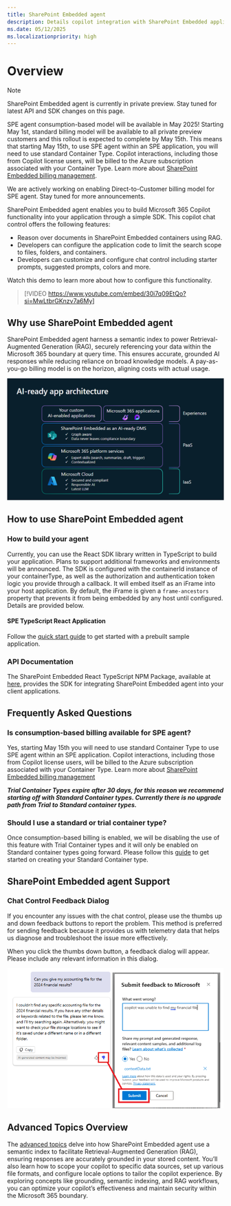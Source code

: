 ```yaml
---
title: SharePoint Embedded agent 
description: Details copilot integration with SharePoint Embedded applications
ms.date: 05/12/2025
ms.localizationpriority: high
---
```


# Overview

> [!NOTE]
>
> SharePoint Embedded agent is currently in private preview. Stay tuned for latest API and SDK changes on this page.
>
> SPE agent consumption-based model will be available in May 2025! Starting May 1st, standard billing model will be available to all private preview customers and this rollout is expected to complete by May 15th. This means that starting May 15th, to use SPE agent within an SPE application, you will need to use standard Container Type. Copilot interactions, including those from Copilot license users, will be billed to the Azure subscription associated with your Container Type. Learn more about [SharePoint Embedded billing management](/sharepoint/dev/embedded/administration/billing/billingmanagement).
>
> We are actively working on enabling Direct-to-Customer billing model for SPE agent. Stay tuned for more announcements.

SharePoint Embedded agent enables you to build Microsoft 365 Copilot functionality into your application through a simple SDK. This copilot chat control offers the following features:

- Reason over documents in SharePoint Embedded containers using RAG.
- Developers can configure the application code to limit the search scope to files, folders, and containers.
- Developers can customize and configure chat control including starter prompts, suggested prompts, colors and more.

Watch this demo to learn more about how to configure this functionality.

> [!VIDEO https://www.youtube.com/embed/30i7q09EtQo?si=MwLtbrGKnzv7a6My]

## Why use SharePoint Embedded agent

SharePoint Embedded agent harness a semantic index to power Retrieval-Augmented Generation (RAG), securely referencing your data within the Microsoft 365 boundary at query time. This ensures accurate, grounded AI responses while reducing reliance on broad knowledge models. A pay-as-you-go billing model is on the horizon, aligning costs with actual usage.

![Diagram illustrating SPE agent is AI ready](../../images/speco-apparch.png)

## How to use SharePoint Embedded agent

### How to build your agent

Currently, you can use the React SDK library written in TypeScript to build your application. Plans to support additional frameworks and environments will be announced. The SDK is configured with the containerId instance of your containerType, as well as the authorization and authentication token logic you provide through a callback. It will embed itself as an iFrame into your host application. By default, the iFrame is given a `frame-ancestors` property that prevents it from being embedded by any host until configured. Details are provided below.

#### SPE TypeScript React Application

Follow the [quick start guide](../tutorials/spe-da-vscode.md) to get started with a prebuilt sample application.

### API Documentation

The SharePoint Embedded React TypeScript NPM Package, available at [here](https://github.com/microsoft/SharePoint-Embedded-Samples/tree/feature/copilot-react-sdk/sharepointembedded-chatembedded-react/docs/index.md), provides the SDK for integrating SharePoint Embedded agent into your client applications.

## Frequently Asked Questions

### Is consumption-based billing available for SPE agent?

Yes, starting May 15th you will need to use standard Container Type to use SPE agent within an SPE application. Copilot interactions, including those from Copilot license users, will be billed to the Azure subscription associated with your Container Type. Learn more about [SharePoint Embedded billing management](/sharepoint/dev/embedded/administration/billing/billingmanagement)

***Trial Container Types expire after 30 days, for this reason we recommend starting off with Standard Container types. Currently there is no upgrade path from Trial to Standard container types.***

### Should I use a standard or trial container type?

Once consumption-based billing is enabled, we will be disabling the use of this feature with Trial Container types and it will only be enabled on Standard container types going forward. Please follow this [guide](../../getting-started/containertypes.md) to get started on creating your Standard Container type.

## SharePoint Embedded agent Support

### Chat Control Feedback Dialog

If you encounter any issues with the chat control, please use the thumbs up and down feedback buttons to report the problem. This method is preferred for sending feedback because it provides us with telemetry data that helps us diagnose and troubleshoot the issue more effectively.

When you click the thumbs down button, a feedback dialog will appear. Please include any relevant information in this dialog.

![SPE agent Feedback Modal preview](../../images/speco-feedbackcombined.png)

## Advanced Topics Overview

The [advanced topics](spe-da-adv.md) delve into how SharePoint Embedded agent use a semantic index to facilitate Retrieval-Augmented Generation (RAG), ensuring responses are accurately grounded in your stored content. You’ll also learn how to scope your copilot to specific data sources, set up various file formats, and configure locale options to tailor the copilot experience. By exploring concepts like grounding, semantic indexing, and RAG workflows, you can optimize your copilot’s effectiveness and maintain security within the Microsoft 365 boundary.
